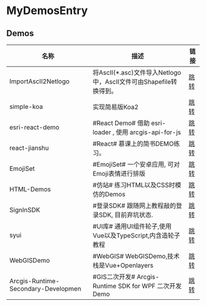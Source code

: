 # MyDemosEntry

## Demos
| 名称                                | 描述                                                              | 链接                                                                          |
| ----------------------------------- | ----------------------------------------------------------------- | ----------------------------------------------------------------------------- |
| ImportAscII2Netlogo                 | 将AscII(*.asc)文件导入Netlogo中，AscII文件可由Shapefile转换得到。 | [跳转](https://github.com/soitwaterdemos/ImportAscII2Netlogo)                 |
| simple-koa                          | 实现简易版Koa2                                                    | [跳转](https://github.com/soitwaterdemos/simple-koa)                          |
| esri-react-demo                     | #React Demo# 借助 esri-loader , 使用 arcgis-api-for-js            | [跳转](https://github.com/soitwaterdemos/esri-react-demo)                     |
| react-jianshu                       | #React# 慕课上的简书DEMO练习。                                    | [跳转](https://github.com/soitwaterdemos/react-jianshu)                       |
| EmojiSet                            | #EmojiSet# 一个安卓应用, 可对Emoji表情进行排版                    | [跳转](https://github.com/soitwaterdemos/EmojiSet)                            |
| HTML-Demos                          | #仿站# 练习HTML以及CSS时模仿的Demos                               | [跳转](https://github.com/soitwaterdemos/HTML-Demos)                          |
| SignInSDK                           | #登录SDK# 跟随网上教程敲的登录SDK, 目前弃坑状态.                  | [跳转](https://github.com/soitwaterdemos/SignInSDK)                           |
| syui                                | #UI库# 通用UI组件轮子,使用Vue以及TypeScript,内含造轮子教程        | [跳转](https://github.com/soitwaterdemos/syui)                                |
| WebGISDemo                          | #WebGIS# WebGISDemo,技术栈是Vue+Openlayers                        | [跳转](https://github.com/soitwaterdemos/WebGISDemo)                          |
| Arcgis-Runtime-Secondary-Developmen | #GIS二次开发# Arcgis-Runtime SDK for WPF 二次开发 Demo            | [跳转](https://github.com/soitwaterdemos/Arcgis-Runtime-Secondary-Developmen) |